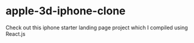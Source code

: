 # apple-3d-iphone-clone
Check out this iphone starter landing page project which I compiled using React.js
